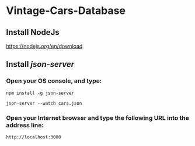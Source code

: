# Vintage-Cars-Database
## Install NodeJs
https://nodejs.org/en/download
## Install _json-server_
### Open your OS console, and type:
```
npm install -g json-server
```
```
json-server --watch cars.json
```
### Open your Internet browser and type the following URL into the address line:
```
http://localhost:3000
```
